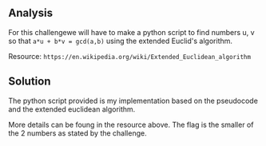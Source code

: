 ## Analysis
For this challengewe will have to make a python script to find numbers u, v so that `a*u + b*v = gcd(a,b)` using the extended Euclid's algorithm.

Resource: `https://en.wikipedia.org/wiki/Extended_Euclidean_algorithm`

## Solution
The python script provided is my implementation based on the pseudocode and the extended euclidean algorithm.

 More details can be foung in the resource above. The flag is the smaller of the 2 numbers as stated by the challenge.
